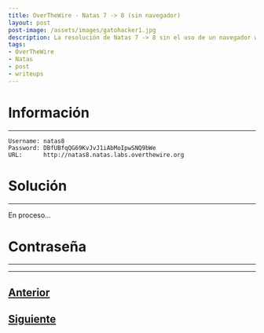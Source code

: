 ```yaml
---
title: OverTheWire - Natas 7 -> 8 (sin navegador)
layout: post
post-image: /assets/images/gatohacker1.jpg 
description: La resolución de Natas 7 -> 8 sin el uso de un navegador web.
tags:
- OverTheWire
- Natas
- post
- writeups
---
```

# Información
---

```
Username: natas8
Password: DBfUBfqQG69KvJvJ1iAbMoIpwSNQ9bWe
URL:      http://natas8.natas.labs.overthewire.org
```

# Solución
---

En proceso...

# Contraseña
---


---

## [Anterior](/blog/level-6-7)
## [Siguiente](/blog/level-8-9)